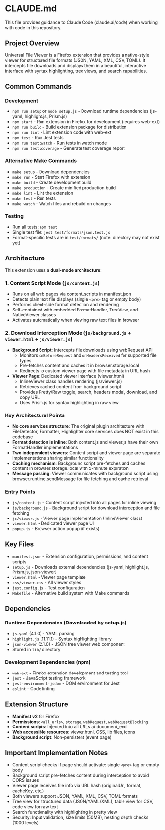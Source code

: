 # CLAUDE.md

This file provides guidance to Claude Code (claude.ai/code) when working with code in this repository.

## Project Overview

Universal File Viewer is a Firefox extension that provides a native-style viewer for structured file formats (JSON, YAML, XML, CSV, TOML). It intercepts file downloads and displays them in a beautiful, interactive interface with syntax highlighting, tree views, and search capabilities.

## Common Commands

### Development
- `npm run setup` or `node setup.js` - Download runtime dependencies (js-yaml, highlight.js, Prism.js)
- `npm start` - Run extension in Firefox for development (requires web-ext)
- `npm run build` - Build extension package for distribution
- `npm run lint` - Lint extension code with web-ext
- `npm test` - Run Jest tests
- `npm run test:watch` - Run tests in watch mode
- `npm run test:coverage` - Generate test coverage report

### Alternative Make Commands
- `make setup` - Download dependencies
- `make run` - Start Firefox with extension
- `make build` - Create development build
- `make production` - Create minified production build
- `make lint` - Lint the extension
- `make test` - Run tests
- `make watch` - Watch files and rebuild on changes

### Testing
- Run all tests: `npm test`
- Single test file: `jest test/formats/json.test.js`
- Format-specific tests are in `test/formats/` (note: directory may not exist yet)

## Architecture

This extension uses a **dual-mode architecture**:

### 1. Content Script Mode (`js/content.js`)
- Runs on all web pages via content_scripts in manifest.json
- Detects plain text file displays (single `<pre>` tag or empty body)
- Performs client-side format detection and rendering
- Self-contained with embedded FormatHandler, TreeView, and NativeViewer classes
- Activates automatically when viewing raw text files in browser

### 2. Download Interception Mode (`js/background.js` + `viewer.html` + `js/viewer.js`)
- **Background Script**: Intercepts file downloads using webRequest API
  - Monitors `onBeforeRequest` and `onHeadersReceived` for supported file types
  - Pre-fetches content and caches it in browser.storage.local
  - Redirects to custom viewer page with file metadata in URL hash
- **Viewer Page**: Dedicated viewer interface (viewer.html)
  - InlineViewer class handles rendering (js/viewer.js)
  - Retrieves cached content from background script
  - Provides Pretty/Raw toggle, search, headers modal, download, and copy URL
  - Uses Prism.js for syntax highlighting in raw view

### Key Architectural Points
- **No core services structure**: The original plugin architecture with FileDetector, Formatter, Highlighter core services does NOT exist in this codebase
- **Format detection is inline**: Both content.js and viewer.js have their own FormatHandler implementations
- **Two independent viewers**: Content script and viewer page are separate implementations sharing similar functionality
- **Caching mechanism**: Background script pre-fetches and caches content in browser.storage.local with 5-minute expiration
- **Message passing**: Viewer communicates with background script using browser.runtime.sendMessage for file fetching and cache retrieval

### Entry Points
- `js/content.js` - Content script injected into all pages for inline viewing
- `js/background.js` - Background script for download interception and file fetching
- `js/viewer.js` - Viewer page implementation (InlineViewer class)
- `viewer.html` - Dedicated viewer page UI
- `popup.js` - Browser action popup (if exists)

## Key Files
- `manifest.json` - Extension configuration, permissions, and content scripts
- `setup.js` - Downloads external dependencies (js-yaml, highlight.js, Prism.js, json-viewer)
- `viewer.html` - Viewer page template
- `css/viewer.css` - All viewer styles
- `jest.config.js` - Test configuration
- `Makefile` - Alternative build system with Make commands

## Dependencies

### Runtime Dependencies (Downloaded by setup.js)
- `js-yaml` (4.1.0) - YAML parsing
- `highlight.js` (11.11.1) - Syntax highlighting library
- `json-viewer` (2.1.0) - JSON tree viewer web component
- Stored in `lib/` directory

### Development Dependencies (npm)
- `web-ext` - Firefox extension development and testing tool
- `jest` - JavaScript testing framework
- `jest-environment-jsdom` - DOM environment for Jest
- `eslint` - Code linting

## Extension Structure
- **Manifest v2** for Firefox
- **Permissions**: `<all_urls>`, `storage`, `webRequest`, `webRequestBlocking`
- **Content scripts**: Injected into all URLs at document_end
- **Web accessible resources**: viewer.html, CSS, lib files, icons
- **Background script**: Non-persistent (event page)

## Important Implementation Notes
- Content script checks if page should activate: single `<pre>` tag or empty body
- Background script pre-fetches content during interception to avoid CORS issues
- Viewer page receives file info via URL hash (originalUrl, format, cacheKey, etc.)
- Both viewers support JSON, YAML, XML, CSV, TOML formats
- Tree view for structured data (JSON/YAML/XML), table view for CSV, code view for raw text
- Search functionality with highlighting in pretty view
- Security: Input validation, size limits (50MB), nesting depth checks (1000 levels)